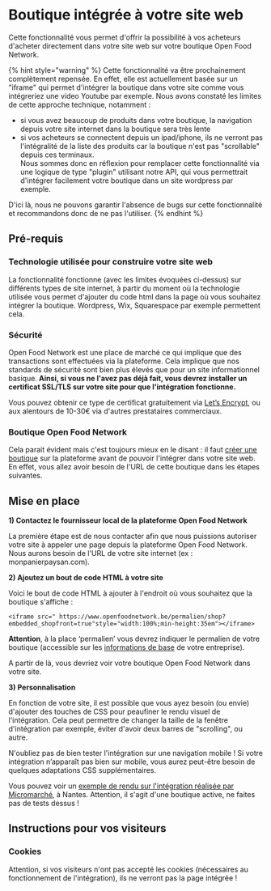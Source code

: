 # Boutique intégrée à votre site web

Cette fonctionnalité vous permet d'offrir la possibilité à vos acheteurs d'acheter directement dans votre site web sur votre boutique Open Food Network.

{% hint style="warning" %}
Cette fonctionnalité va être prochainement complètement repensée. En effet, elle est actuellement basée sur un "iframe" qui permet d'intégrer la boutique dans votre site comme vous intégreriez une video Youtube par exemple. Nous avons constaté les limites de cette approche technique, notamment :  
- si vous avez beaucoup de produits dans votre boutique, la navigation depuis votre site internet dans la boutique sera très lente  
- si vos acheteurs se connectent depuis un ipad/iphone, ils ne verront pas l'intégralité de la liste des produits car la boutique n'est pas "scrollable" depuis ces terminaux.  
Nous sommes donc en réflexion pour remplacer cette fonctionnalité via une logique de type "plugin" utilisant notre API, qui vous permettrait d'intégrer facilement votre boutique dans un site wordpress par exemple.

D'ici là, nous ne pouvons garantir l'absence de bugs sur cette fonctionnalité et recommandons donc de ne pas l'utiliser.
{% endhint %}

## Pré-requis

### Technologie utilisée pour construire votre site web

La fonctionnalité fonctionne \(avec les limites évoquées ci-dessus\) sur différents types de site internet, à partir du moment où la technologie utilisée vous permet d'ajouter du code html dans la page où vous souhaitez intégrer la boutique. Wordpress, Wix, Squarespace par exemple permettent cela.

### Sécurité

Open Food Network est une place de marché ce qui implique que des transactions sont effectuées via la plateforme. Cela implique que nos standards de sécurité sont bien plus élevés que pour un site informationnel basique. **Ainsi, si vous ne l'avez pas déjà fait, vous devrez installer un certificat SSL/TLS sur votre site pour que l'intégration fonctionne.**

Vous pouvez obtenir ce type de certificat gratuitement via [Let’s Encrypt](https://letsencrypt.org/), ou aux alentours de 10-30€ via d'autres prestataires commerciaux.

### Boutique Open Food Network

Cela parait évident mais c'est toujours mieux en le disant : il faut [créer une boutique](./) sur la plateforme avant de pouvoir l'intégrer dans votre site web. En effet, vous allez avoir besoin de l'URL de cette boutique dans les étapes suivantes.

## Mise en place

**1\) Contactez le fournisseur local de la plateforme Open Food Network**

La première étape est de nous contacter afin que nous puissions autoriser votre site à appeler une page depuis la plateforme Open Food Network. Nous aurons besoin de l'URL de votre site internet \(ex : monpanierpaysan.com\).

**2\) Ajoutez un bout de code HTML à votre site**

Voici le bout de code HTML à ajouter à l'endroit où vous souhaitez que la boutique s'affiche :

```text
<iframe src=" https://www.openfoodnetwork.be/permalien/shop?embedded_shopfront=true"style="width:100%;min-height:35em"></iframe>
```

**Attention**, à la place ‘permalien’ vous devrez indiquer le permalien de votre boutique \(accessible sur les [informations de base](../votre-profil/parametres.md#informations-de-base) de votre entreprise\).

A partir de là, vous devriez voir votre boutique Open Food Network dans votre site.

**3\) Personnalisation**

En fonction de votre site, il est possible que vous ayez besoin \(ou envie\) d'ajouter des touches de CSS pour peaufiner le rendu visuel de l'intégration. Cela peut permettre de changer la taille de la fenêtre d'intégration par exemple, éviter d'avoir deux barres de "scrolling", ou autre.

N'oubliez pas de bien tester l'intégration sur une navigation mobile ! Si votre intégration n’apparaît pas bien sur mobile, vous aurez peut-être besoin de quelques adaptations CSS supplémentaires.

Vous pouvez voir un [exemple de rendu sur l'intégration réalisée par Micromarché](https://www.micromarche.fr/la-ville-en-bois/), à Nantes. Attention, il s'agit d'une boutique active, ne faites pas de tests dessus !

## Instructions pour vos visiteurs

### Cookies

Attention, si vos visiteurs n'ont pas accepté les cookies \(nécessaires au fonctionnement de l'intégration\), ils ne verront pas la page intégrée ! 



